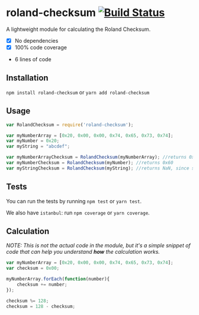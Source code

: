 # roland-checksum [![Build Status](https://travis-ci.org/moriczgergo/roland-checksum.svg?branch=master)](https://travis-ci.org/moriczgergo/roland-checksum)
A lightweight module for calculating the Roland Checksum.

 * [x] No dependencies
 * [x] 100% code coverage
 * 6 lines of code

## Installation
`npm install roland-checksum` or `yarn add roland-checksum`

## Usage

```js
var RolandChecksum = require('roland-checksum');

var myNumberArray = [0x20, 0x00, 0x00, 0x74, 0x65, 0x73, 0x74];
var myNumber = 0x20;
var myString = "abcdef";

var myNumberArrayChecksum = RolandChecksum(myNumberArray); //returns 0x20
var myNumberChecksum = RolandChecksum(myNumber); //returns 0x60
var myStringChecksum = RolandChecksum(myString); //returns NaN, since strings can't be checksummed
```

## Tests

You can run the tests by running `npm test` or `yarn test`.

We also have `istanbul`: run `npm coverage` or `yarn coverage`.

## Calculation

*NOTE: This is not the actual code in the module, but it's a simple snippet of code that can help you understand **how** the calculation works.*

```js
var myNumberArray = [0x20, 0x00, 0x00, 0x74, 0x65, 0x73, 0x74];
var checksum = 0x00;

myNumberArray.forEach(function(number){
	checksum += number;
});

checksum %= 128;
checksum = 128 - checksum;
```